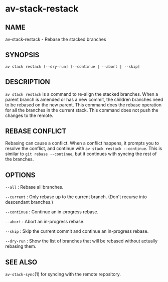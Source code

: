 # av-stack-restack

## NAME

av-stack-restack - Rebase the stacked branches

## SYNOPSIS

```synopsis
av stack restack [--dry-run] [--continue | --abort | --skip]
```

## DESCRIPTION

`av stack restack` is a command to re-align the stacked branches. When a parent
branch is amended or has a new commit, the children branches need to be rebased
on the new parent. This command does the rebase operation for all the branches
in the current stack. This command does not push the changes to the remote.

## REBASE CONFLICT

Rebasing can cause a conflict. When a conflict happens, it prompts you to
resolve the conflict, and continue with `av stack restack --continue`. This is
similar to `git rebase --continue`, but it continues with syncing the rest of
the branches.

## OPTIONS

`--all`
: Rebase all branches.

`--current`
: Only rebase up to the current branch. (Don't recurse into descendant
  branches.)

`--continue`
: Continue an in-progress rebase.

`--abort`
: Abort an in-progress rebase.

`--skip`
: Skip the current commit and continue an in-progress rebase.

`--dry-run`
: Show the list of branches that will be rebased without actually rebasing them.

## SEE ALSO

`av-stack-sync`(1) for syncing with the remote repository.
